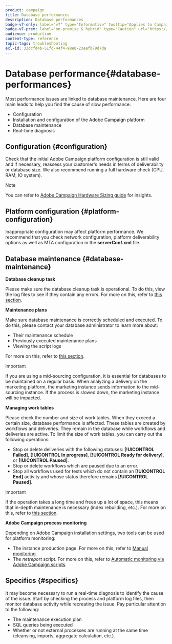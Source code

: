 ```yaml
---
product: campaign
title: Database performances
description: Database performances
badge-v7-only: label="v7" type="Informative" tooltip="Applies to Campaign Classic v7 only"
badge-v7-prem: label="on-premise & hybrid" type="Caution" url="https://experienceleague.adobe.com/docs/campaign-classic/using/installing-campaign-classic/architecture-and-hosting-models/hosting-models-lp/hosting-models.html?lang=en" tooltip="Applies to on-premise and hybrid deployments only"
audience: production
content-type: reference
topic-tags: troubleshooting
exl-id: 33dcfd4b-51fd-44f4-98e0-23eafb79d7da
---
```

# Database performance{#database-performances}



Most performance issues are linked to database maintenance. Here are four main leads to help you find the cause of slow performance:

* Configuration
* Installation and configuration of the Adobe Campaign platform
* Database maintenance
* Real-time diagnosis

## Configuration {#configuration}

Check that the initial Adobe Campaign platform configuration is still valid and if necessary, reassess your customer's needs in terms of deliverability or database size. We also recommend running a full hardware check (CPU, RAM, IO system).

>[!NOTE]
>
>You can refer to [Adobe Campaign Hardware Sizing guide](https://helpx.adobe.com/campaign/kb/hardware-sizing-guide.html) for insights.

## Platform configuration {#platform-configuration}

Inappropriate configuration may affect platform performance. We recommend that you check network configuration, platform deliverability options as well as MTA configuration in the **serverConf.xml** file.

## Database maintenance {#database-maintenance}

**Database cleanup task**

Please make sure the database cleanup task is operational. To do this, view the log files to see if they contain any errors. For more on this, refer to [this section](../../production/using/database-cleanup-workflow.md).

**Maintenance plans**

Make sure database maintenance is correctly scheduled and executed. To do this, please contact your database administrator to learn more about:

* Their maintenance schedule
* Previously executed maintenance plans
* Viewing the script logs

For more on this, refer to [this section](../../production/using/recommendations.md).

>[!IMPORTANT]
>
>If you are using a mid-sourcing configuration, it is essential for databases to be maintained on a regular basis. When analyzing a delivery on the marketing platform, the marketing instance sends information to the mid-sourcing instance. If the process is slowed down, the marketing instance will be impacted.

**Managing work tables**

Please check the number and size of work tables. When they exceed a certain size, database performance is affected. These tables are created by workflows and deliveries. They remain in the database while workflows and deliveries are active. To limit the size of work tables, you can carry out the following operations:

* Stop or delete deliveries with the following statuses: **[!UICONTROL Failed]**, **[!UICONTROL In progress]**, **[!UICONTROL Ready for delivery]**, or **[!UICONTROL Paused]**.
* Stop or delete workflows which are paused due to an error.
* Stop all workflows used for tests which do not contain an **[!UICONTROL End]** activity and whose status therefore remains **[!UICONTROL Paused]**.

>[!IMPORTANT]
>
>If the operation takes a long time and frees up a lot of space, this means that in-depth maintenance is necessary (index rebuilding, etc.). For more on this, refer to [this section](../../production/using/recommendations.md).

**Adobe Campaign process monitoring**

Depending on Adobe Campaign installation settings, two tools can be used for platform monitoring:

* The instance production page. For more on this, refer to [Manual monitoring](../../production/using/monitoring-processes.md#manual-monitoring). 
* The *netreport* script. For more on this, refer to [Automatic monitoring via Adobe Campaign scripts](../../production/using/monitoring-processes.md#automatic-monitoring-via-adobe-campaign-scripts).

## Specifics {#specifics}

It may become necessary to run a real-time diagnosis to identify the cause of the issue. Start by checking the process and platform log files, then monitor database activity while recreating the issue. Pay particular attention to the following:

* The maintenance execution plan
* SQL queries being executed
* Whether or not external processes are running at the same time (cleansing, imports, aggregate calculation, etc.).
